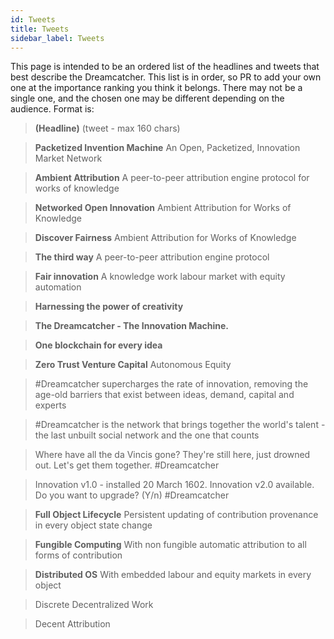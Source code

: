 ```yaml
---
id: Tweets
title: Tweets
sidebar_label: Tweets
---
```


This page is intended to be an ordered list of the headlines and tweets that best describe the Dreamcatcher. This list is in order, so PR to add your own one at the importance ranking you think it belongs. There may not be a single one, and the chosen one may be different depending on the audience. Format is:

> **(Headline)** (tweet - max 160 chars)

> **Packetized Invention Machine** An Open, Packetized, Innovation Market Network

> **Ambient Attribution** A peer-to-peer attribution engine protocol for works of knowledge

> **Networked Open Innovation** Ambient Attribution for Works of Knowledge

> **Discover Fairness** Ambient Attribution for Works of Knowledge

> **The third way** A peer-to-peer attribution engine protocol

> **Fair innovation** A knowledge work labour market with equity automation

> **Harnessing the power of creativity**

> **The Dreamcatcher - The Innovation Machine.**

> **One blockchain for every idea**

> **Zero Trust Venture Capital** Autonomous Equity

> #Dreamcatcher supercharges the rate of innovation, removing the age-old barriers that exist between ideas, demand, capital and experts

> #Dreamcatcher is the network that brings together the world's talent - the last unbuilt social network and the one that counts

> Where have all the da Vincis gone? They're still here, just drowned out. Let's get them together. #Dreamcatcher

> Innovation v1.0 - installed 20 March 1602. Innovation v2.0 available. Do you want to upgrade? (Y/n) #Dreamcatcher

> **Full Object Lifecycle** Persistent updating of contribution provenance in every object state change

> **Fungible Computing** With non fungible automatic attribution to all forms of contribution

> **Distributed OS** With embedded labour and equity markets in every object

> Discrete Decentralized Work

> Decent Attribution

